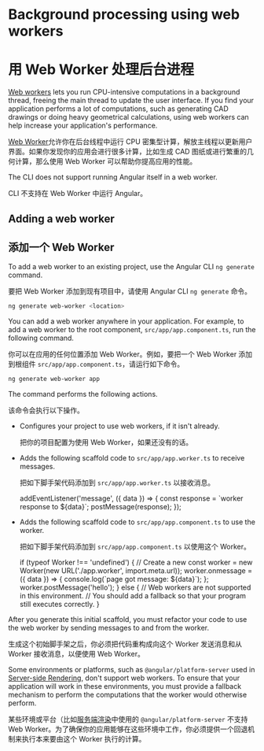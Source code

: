 # Background processing using web workers

# 用 Web Worker 处理后台进程

[Web workers](https://developer.mozilla.org/en-US/docs/Web/API/Web_Workers_API) lets you run CPU-intensive computations in a background thread,
freeing the main thread to update the user interface.
If you find your application performs a lot of computations, such as generating CAD drawings or doing heavy geometrical calculations, using web workers can help increase your application's performance.

[Web Worker](https://developer.mozilla.org/en-US/docs/Web/API/Web_Workers_API)允许你在后台线程中运行 CPU 密集型计算，解放主线程以更新用户界面。如果你发现你的应用会进行很多计算，比如生成 CAD 图纸或进行繁重的几何计算，那么使用 Web Worker 可以帮助你提高应用的性能。

<div class="alert is-helpful">

The CLI does not support running Angular itself in a web worker.

CLI 不支持在 Web Worker 中运行 Angular。

</div>

## Adding a web worker

## 添加一个 Web Worker

To add a web worker to an existing project, use the Angular CLI `ng generate` command.

要把 Web Worker 添加到现有项目中，请使用 Angular CLI `ng generate` 命令。

```bash
ng generate web-worker <location>
```

You can add a web worker anywhere in your application.
For example, to add a web worker to the root component, `src/app/app.component.ts`, run the following command.

你可以在应用的任何位置添加 Web Worker。例如，要把一个 Web Worker 添加到根组件 `src/app/app.component.ts`，请运行如下命令。

```bash
ng generate web-worker app
```

The command performs the following actions.

该命令会执行以下操作。

- Configures your project to use web workers, if it isn't already.

  把你的项目配置为使用 Web Worker，如果还没有的话。

- Adds the following scaffold code to `src/app/app.worker.ts` to  receive messages.

  把如下脚手架代码添加到 `src/app/app.worker.ts` 以接收消息。

  <code-example language="typescript" header="src/app/app.worker.ts">
  addEventListener('message', ({ data }) => {
    const response = `worker response to ${data}`;
    postMessage(response);
  });
 </code-example>

- Adds the following scaffold code to `src/app/app.component.ts` to use the worker.

  把如下脚手架代码添加到 `src/app/app.component.ts` 以使用这个 Worker。

  <code-example language="typescript" header="src/app/app.component.ts">
  if (typeof Worker !== 'undefined') {
    // Create a new
    const worker = new Worker(new URL('./app.worker', import.meta.url));
    worker.onmessage = ({ data }) => {
      console.log(`page got message: ${data}`);
    };
    worker.postMessage('hello');
  } else {
    // Web workers are not supported in this environment.
    // You should add a fallback so that your program still executes correctly.
  }
  </code-example>

After you generate this initial scaffold, you must refactor your code to use the web worker by sending messages to and from the worker.

生成这个初始脚手架之后，你必须把代码重构成向这个 Worker 发送消息和从 Worker 接收消息，以便使用 Web Worker。

<div class="alert is-important">

Some environments or platforms, such as `@angular/platform-server` used in [Server-side Rendering](guide/universal), don't support web workers. To ensure that your application will work in these environments, you must provide a fallback mechanism to perform the computations that the worker would otherwise perform.

某些环境或平台（比如[服务端渲染](guide/universal)中使用的 `@angular/platform-server` 不支持 Web Worker。为了确保你的应用能够在这些环境中工作，你必须提供一个回退机制来执行本来要由这个 Worker 执行的计算。

</div>
